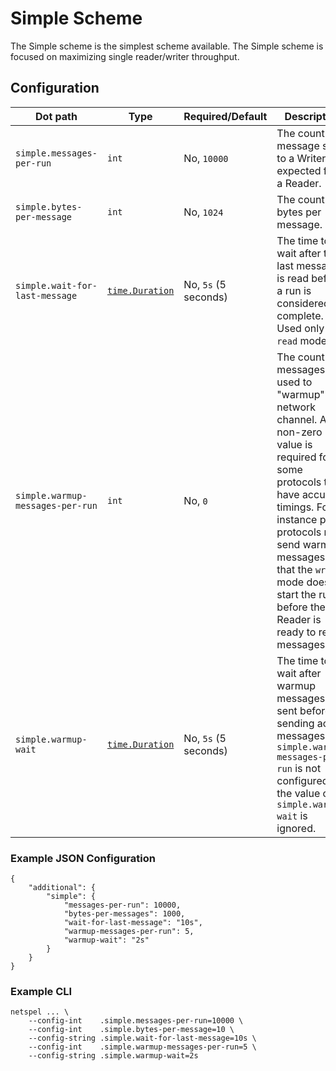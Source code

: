 # Simple Scheme

The Simple scheme is the simplest scheme available. The Simple scheme is focused on maximizing single reader/writer throughput.

## Configuration

 Dot path | Type | Required/Default | Description
 ---|---|---|---
 `simple.messages-per-run` | `int` | No, `10000` | The count of message sent to a Writer and expected from a Reader.
 `simple.bytes-per-message` | `int` | No, `1024` | The count of bytes per message.
 `simple.wait-for-last-message` | [`time.Duration`](https://golang.org/pkg/time/#ParseDuration) | No, `5s` (5 seconds) | The time to wait after the last message is read before a run is considered complete. Used only in `read` mode.
 `simple.warmup-messages-per-run` | `int` | No, `0` | The count of messages used to "warmup" the network channel. A non-zero value is required for some protocols to have accurate timings. For instance pull protocols must send warm up messages so that the `write` mode doesn't start the run before the Reader is ready to read messages.
 `simple.warmup-wait` | [`time.Duration`](https://golang.org/pkg/time/#ParseDuration) | No, `5s` (5 seconds) | The time to wait after warmup messages are sent before sending actual messages. If `simple.warmup-messages-per-run` is not configured, the value of `simple.warmup-wait` is ignored.

### Example JSON Configuration

```
{
    "additional": {
        "simple": {
            "messages-per-run": 10000,
            "bytes-per-messages": 1000,
            "wait-for-last-message": "10s",
            "warmup-messages-per-run": 5,
            "warmup-wait": "2s"
        }
    }
}
```

### Example CLI

```
netspel ... \
    --config-int    .simple.messages-per-run=10000 \
    --config-int    .simple.bytes-per-message=10 \
    --config-string .simple.wait-for-last-message=10s \
    --config-int    .simple.warmup-messages-per-run=5 \
    --config-string .simple.warmup-wait=2s
